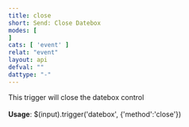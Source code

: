 ```yaml
---
title: close
short: Send: Close Datebox
modes: [
]
cats: [ 'event' ]
relat: "event"
layout: api
defval: ""
dattype: "-"
---
```


This trigger will close the datebox control<br><br><b>Usage</b>: $(input).trigger('datebox', {'method':'close'})
